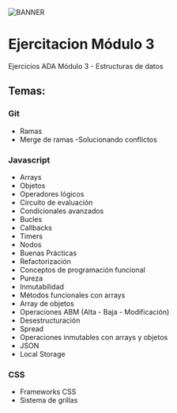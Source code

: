![BANNER](https://user-images.githubusercontent.com/116232147/215499863-f4d08071-b4cf-4dc1-bcce-b383ca7040bf.png)
# Ejercitacion Módulo 3
Ejercicios ADA Módulo 3 - Estructuras de datos
## Temas:
### Git
- Ramas
- Merge de ramas
-Solucionando conflictos
### Javascript
- Arrays
- Objetos
- Operadores lógicos
- Circuito de evaluación
- Condicionales avanzados
- Bucles
- Callbacks
- Timers
- Nodos
- Buenas Prácticas
- Refactorización
- Conceptos de programación funcional
- Pureza
- Inmutabilidad
- Métodos funcionales con arrays
- Array de objetos
- Operaciones ABM (Alta - Baja - Modificación)
- Desestructuración
- Spread
- Operaciones inmutables con arrays y objetos
- JSON
- Local Storage
### CSS
- Frameworks CSS
- Sistema de grillas
